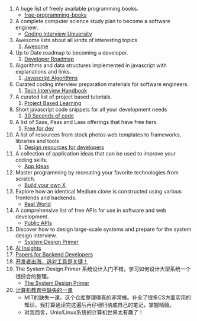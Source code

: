1. A huge list of freely available programming books.
   - [free-programming-books](https://github.com/EbookFoundation/free-programming-books)
2. A complete computer science study plan to become a software engineer.
   - [Coding Interview University](https://github.com/jwasham/coding-interview-university)
3. Awesome lists about all kinds of interesting topics
   1. [Awesome](https://github.com/sindresorhus/awesome)
4. Up to Date roadmap to becoming a developer.
   1. [Developer Roadmap](https://github.com/kamranahmedse/developer-roadmap)
5. Algorithms and data structures implemented in javascript with explanations and links.
   1. [Javascript Algorithms](https://github.com/trekhleb/javascript-algorithms)
6. Curated coding interview preparation materials for software engineers.
   1. [Tech Interview Handbook](https://github.com/yangshun/tech-interview-handbook)
7. A curated list of project based tutorials.
   1. [Project Based Learning](https://github.com/practical-tutorials/project-based-learning)
8. Short javascript code snippets for all your development needs
   1. [30 Seconds of code](https://github.com/Chalarangelo/30-seconds-of-code)
9. A list of Saas, Paas and Laas offerings that have free tiers.
   1. [Free for dev](https://github.com/ripienaar/free-for-dev)
10. A list of resources from stock photos web templates to frameworks, libraries and tools
    1. [Design resources for developers](https://github.com/bradtraversy/design-resources-for-developers)
11. A collection of application ideas that can be used to improve your coding skills.
    - [App Ideas](https://github.com/florinpop17/app-ideas)
12. Master programming by recreating your favorite technologies from scratch.
    - [Build your own X](https://github.com/codecrafters-io/build-your-own-x)
13. Explore how an identical Medium clone is constructed using various frontends and backends.
    - [Real World](https://github.com/gothinkster/realworld)
14. A comprehensive list of free APIs for use in software and web development.
    - [Public APIs](https://github.com/public-apis/public-apis)
15. Discover how to design large-scale systems and prepare for the system design interview.
    - [ System Design Primer](https://github.com/donnemartin/system-design-primer)
16. [AI Insights](https://www.joinaiinsights.com/subscribe)
17. [Papers for Backend Developers ](https://github.com/yfractal/blog/issues/19)
18. [开发者出海，选对工具是关键！](https://github.com/XiaomingX/indie-hacker-tools-plus)
19. The System Design Primer 系统设计入门不错，学习如何设计大型系统一个很综合的整理。
    - [The System Design Primer ](https://github.com/donnemartin/system-design-primer)
20. [计算机教育中缺失的一课](https://missing-semester-cn.github.io)
    + MIT的缺失一课，这个仓库整理得真的非常棒。补全了很多CS方面实用的知识，我打算通读完这遍后再仔细归纳成自己的笔记，掌握精髓。
    + 对我而言，Unix/Linux系统的计算机世界太有趣了！

